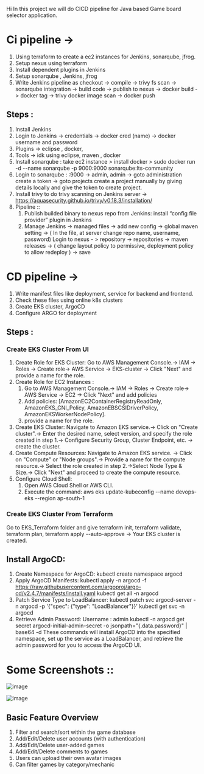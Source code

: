 Hi In this project we will do CICD pipeline for Java based Game board selector application.

# Ci pipeline ->
1. Using terraform to create a ec2 instances for Jenkins, sonarqube, jfrog.
2. Setup nexus using terraform
3. Install dependent plugins in Jenkins
4. Setup sonarqube , Jenkins, jfrog
5. Write Jenkins pipeline as checkout -> compile -> trivy fs scan ->  sonarqube integration -> build code -> publish to nexus -> docker build -> docker tag -> trivy docker image scan -> docker push

## Steps :

1. Install Jenkins
2. Login to Jenkins -> credentials -> docker cred (name) -> docker username and password
3. Plugins -> eclipse , docker, 
4. Tools -> idk using eclipse, maven , docker
5. Install sonarqube : take ec2 instance > install docker > sudo docker run -d --name sonarqube -p 9000:9000 sonarqube:lts-community
6. Login to sonarqube : <ip>:9000 -> admin, admin -> goto administration create a token -> goto projects create a project manually by giving details locally and give the token to create project.
7. Install trivy to do trivy scanning on Jenkins server -> https://aquasecurity.github.io/trivy/v0.18.3/installation/
8. Pipeline  :: 
	1. Publish builded binary to nexus repo from Jenkins: install “config file provider” plugin in Jenkins
	2. Manage Jenkins -> managed files -> add new config -> global maven setting -> ( In the file, at server change repo name, username, password)
Login to nexus - > repository -> repositories -> maven releases -> ( change layout policy to permissive, deployment policy to allow redeploy ) -> save


# CD pipeline ->
1. Write manifest files like deployment, service for backend and frontend.
2. Check these files using online k8s clusters
3. Create EKS cluster, ArgoCD
4. Configure ARGO for deployment

## Steps :

### Create EKS Cluster From UI
1. Create Role for EKS Cluster:
	Go to AWS Management Console.->  IAM -> Roles -> Create role-> AWS Service -> EKS-cluster -> Click "Next" and provide a name for the role.
2. Create Role for EC2 Instances :
   1. Go to AWS Management Console.->  IAM -> Roles -> Create role-> AWS Service -> EC2 -> Click "Next" and  add policies
   2. Add policies: [AmazonEC2ContainerRegistryReadOnly, AmazonEKS_CNI_Policy, AmazonEBSCSIDriverPolicy, AmazonEKSWorkerNodePolicy].
   3. provide a name for the role.
3. Create EKS Cluster:
	Navigate to Amazon EKS service.-> Click on "Create cluster".-> Enter the desired name, select version, and specify the role created in step 1.-> Configure Security Group, Cluster Endpoint, etc. -> create the cluster.
4. Create Compute Resources:
	Navigate to Amazon EKS service. -> Click on "Compute" or "Node groups".-> Provide a name for the compute resource.-> Select the role created in step 2.->Select Node Type & Size.-> Click "Next" and proceed to create the compute resource.
5. Configure Cloud Shell:
   1. Open AWS Cloud Shell or AWS CLI.
	 2. Execute the command:
          aws eks update-kubeconfig --name devops-eks --region ap-south-1

### Create EKS Cluster From Terraform
Go to EKS_Terraform folder and give terraform init, terraform validate, terraform plan, terraform apply --auto-approve -> Your EKS cluster is created.


## Install ArgoCD:
1. Create Namespace for ArgoCD:
      kubectl create namespace argocd
2. Apply ArgoCD Manifests:
      kubectl apply -n argocd -f https://raw.githubusercontent.com/argoproj/argo-cd/v2.4.7/manifests/install.yaml
		  kubectl get all -n argocd
3. Patch Service Type to LoadBalancer:
      kubectl patch svc argocd-server -n argocd -p '{"spec": {"type": "LoadBalancer"}}'
		  kubectl get svc -n argocd
4. Retrieve Admin Password:
		  Username : admin
      kubectl -n argocd get secret argocd-initial-admin-secret -o jsonpath="{.data.password}" | base64 -d
These commands will install ArgoCD into the specified namespace, set up the service as a LoadBalancer, and retrieve the admin password for you to access the ArgoCD UI.


 # Some Screenshots :: 
![image](https://github.com/user-attachments/assets/b1c26de3-0d4f-4e9a-b127-afe9061b456e)


![image](https://github.com/user-attachments/assets/46ed3a65-84ac-4662-a27f-9ccbae289c24)



## Basic Feature Overview
1. Filter and search/sort within the game database
2. Add/Edit/Delete user accounts (with authentication)
3. Add/Edit/Delete user-added games
4. Add/Edit/Delete comments to games
5. Users can upload their own avatar images
6. Can filter games by category/mechanic
